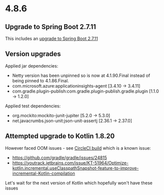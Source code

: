 # 4.8.6

## Upgrade to Spring Boot 2.7.11

This includes an [upgrade to Spring Boot 2.7.11](https://github.com/spring-projects/spring-boot/releases/tag/v2.7.11)

## Version upgrades

Applied jar dependencies:
- Netty version has been unpinned so is now at 4.1.90.Final instead of being pinned to 4.1.86.Final.
- com.microsoft.azure:applicationinsights-agent [3.4.10 -> 3.4.11]
- com.gradle.plugin-publish:com.gradle.plugin-publish.gradle.plugin [1.1.0 -> 1.2.0]

Applied test dependencies:
- org.mockito:mockito-junit-jupiter [5.2.0 -> 5.3.0]
- net.javacrumbs.json-unit:json-unit-assertj [2.36.1 -> 2.37.0]

## Attempted upgrade to Kotlin 1.8.20

However faced OOM issues - see [CircleCI build](https://app.circleci.com/pipelines/github/ministryofjustice/dps-gradle-spring-boot/1551/workflows/e9fe251c-8054-4b5b-9428-a70f8c7a6b2e/jobs/1769) which is a known issue:
- https://github.com/gradle/gradle/issues/24815
- https://youtrack.jetbrains.com/issue/KT-51964/Optimize-kotlin.incremental.useClasspathSnapshot-feature-to-improve-incremental-Kotlin-compilation

Let's wait for the next version of Kotlin which hopefully won't have these issues
